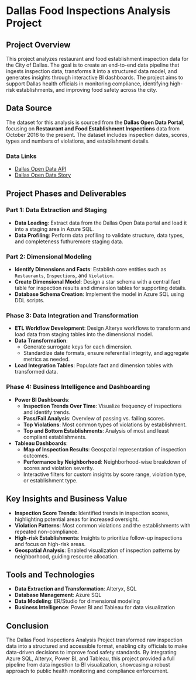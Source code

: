 # Dallas Food Inspections Analysis Project

## Project Overview
This project analyzes restaurant and food establishment inspection data for the City of Dallas. The goal is to create an end-to-end data pipeline that ingests inspection data, transforms it into a structured data model, and generates insights through interactive BI dashboards. The project aims to support Dallas health officials in monitoring compliance, identifying high-risk establishments, and improving food safety across the city.

## Data Source
The dataset for this analysis is sourced from the **Dallas Open Data Portal**, focusing on **Restaurant and Food Establishment Inspections** data from October 2016 to the present. The dataset includes inspection dates, scores, types and numbers of violations, and establishment details.

### Data Links
- [Dallas Open Data API](https://www.dallasopendata.com/api/odata/v4/dri5-wcct)
- [Dallas Open Data Story](https://www.dallasopendata.com/stories/s/m7ed-bf7q)

## Project Phases and Deliverables

### Part 1: Data Extraction and Staging
- **Data Loading**: Extract data from the Dallas Open Data portal and load it into a staging area in Azure SQL.
- **Data Profiling**: Perform data profiling to validate structure, data types, and completeness futhuremore staging data.

### Part 2: Dimensional Modeling
- **Identify Dimensions and Facts**: Establish core entities such as `Restaurants`, `Inspections`, and `Violation`.
- **Create Dimensional Model**: Design a star schema with a central fact table for inspection results and dimension tables for supporting details.
- **Database Schema Creation**: Implement the model in Azure SQL using DDL scripts.

### Phase 3: Data Integration and Transformation
- **ETL Workflow Development**: Design Alteryx workflows to transform and load data from staging tables into the dimensional model.
- **Data Transformation**:
  - Generate surrogate keys for each dimension.
  - Standardize date formats, ensure referential integrity, and aggregate metrics as needed.
- **Load Integration Tables**: Populate fact and dimension tables with transformed data.

### Phase 4: Business Intelligence and Dashboarding
- **Power BI Dashboards**:
  - **Inspection Trends Over Time**: Visualize frequency of inspections and identify trends.
  - **Pass/Fail Analysis**: Overview of passing vs. failing scores.
  - **Top Violations**: Most common types of violations by establishment.
  - **Top and Bottom Establishments**: Analysis of most and least compliant establishments.
- **Tableau Dashboards**:
  - **Map of Inspection Results**: Geospatial representation of inspection outcomes.
  - **Performance by Neighborhood**: Neighborhood-wise breakdown of scores and violation severity.
  - Interactive filters for custom insights by score range, violation type, or establishment type.

## Key Insights and Business Value
- **Inspection Score Trends**: Identified trends in inspection scores, highlighting potential areas for increased oversight.
- **Violation Patterns**: Most common violations and the establishments with repeated non-compliance.
- **High-risk Establishments**: Insights to prioritize follow-up inspections and focus on high-risk areas.
- **Geospatial Analysis**: Enabled visualization of inspection patterns by neighborhood, guiding resource allocation.

## Tools and Technologies
- **Data Extraction and Transformation**: Alteryx, SQL
- **Database Management**: Azure SQL
- **Data Modeling**: ER/Studio for dimensional modeling
- **Business Intelligence**: Power BI and Tableau for data visualization

## Conclusion
The Dallas Food Inspections Analysis Project transformed raw inspection data into a structured and accessible format, enabling city officials to make data-driven decisions to improve food safety standards. By integrating Azure SQL, Alteryx, Power BI, and Tableau, this project provided a full pipeline from data ingestion to BI visualization, showcasing a robust approach to public health monitoring and compliance enforcement.
